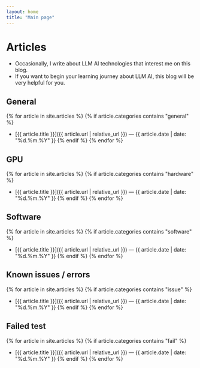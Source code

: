 ```yaml
---
layout: home
title: "Main page"
---
```


# Articles
- Occasionally, I write about LLM AI technologies that interest me on this blog.
- If you want to begin your learning journey about LLM AI, this blog will be very helpful for you.

## General

{% for article in site.articles %}
  {% if article.categories contains "general" %}
- [{{ article.title }}]({{ article.url | relative_url }}) — {{ article.date | date: "%d.%m.%Y" }}
  {% endif %}
{% endfor %}

## GPU
{% for article in site.articles %}
  {% if article.categories contains "hardware" %}
- [{{ article.title }}]({{ article.url | relative_url }}) — {{ article.date | date: "%d.%m.%Y" }}
  {% endif %}
{% endfor %}

## Software
{% for article in site.articles %}
  {% if article.categories contains "software" %}
- [{{ article.title }}]({{ article.url | relative_url }}) — {{ article.date | date: "%d.%m.%Y" }}
  {% endif %}
{% endfor %}

## Known issues / errors
{% for article in site.articles %}
  {% if article.categories contains "issue" %}
- [{{ article.title }}]({{ article.url | relative_url }}) — {{ article.date | date: "%d.%m.%Y" }}
  {% endif %}
{% endfor %}

## Failed test
{% for article in site.articles %}
  {% if article.categories contains "fail" %}
- [{{ article.title }}]({{ article.url | relative_url }}) — {{ article.date | date: "%d.%m.%Y" }}
  {% endif %}
{% endfor %}
